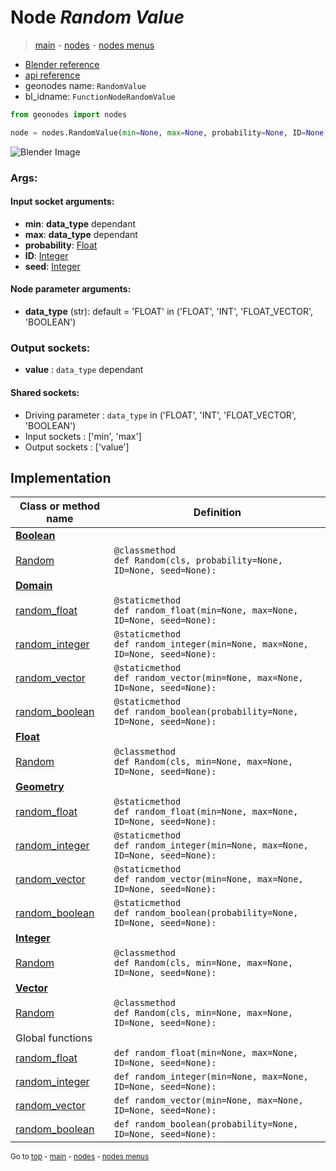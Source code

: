 # Node *Random Value*

> [main](../index.md) - [nodes](nodes.md) - [nodes menus](nodes_menus.md)

- [Blender reference](https://docs.blender.org/manual/en/latest/modeling/geometry_nodes/utilities/random_value.html)
- [api reference](https://docs.blender.org/api/current/bpy.types.FunctionNodeRandomValue.html)
- geonodes name: `RandomValue`
- bl_idname: `FunctionNodeRandomValue`

```python
from geonodes import nodes

node = nodes.RandomValue(min=None, max=None, probability=None, ID=None, seed=None, data_type='FLOAT')
```

![Blender Image](https://docs.blender.org/manual/en/latest/_images/node-types_FunctionNodeRandomValue.webp)

### Args:

#### Input socket arguments:

- **min**: **data_type** dependant
- **max**: **data_type** dependant
- **probability**: [Float](Float.md)
- **ID**: [Integer](Integer.md)
- **seed**: [Integer](Integer.md)

#### Node parameter arguments:

- **data_type** (str): default = 'FLOAT' in ('FLOAT', 'INT', 'FLOAT_VECTOR', 'BOOLEAN')

### Output sockets:

- **value** : ``data_type`` dependant

#### Shared sockets:

- Driving parameter : ``data_type`` in ('FLOAT', 'INT', 'FLOAT_VECTOR', 'BOOLEAN')
- Input sockets  : ['min', 'max']
- Output sockets : ['value']
## Implementation

| Class or method name | Definition |
|----------------------|------------|
| **[Boolean](Boolean.md)** |
| [Random](Boolean.md#Random) | `@classmethod`<br> `def Random(cls, probability=None, ID=None, seed=None):` |
| **[Domain](Domain.md)** |
| [random_float](Domain.md#random_float) | `@staticmethod`<br> `def random_float(min=None, max=None, ID=None, seed=None):` |
| [random_integer](Domain.md#random_integer) | `@staticmethod`<br> `def random_integer(min=None, max=None, ID=None, seed=None):` |
| [random_vector](Domain.md#random_vector) | `@staticmethod`<br> `def random_vector(min=None, max=None, ID=None, seed=None):` |
| [random_boolean](Domain.md#random_boolean) | `@staticmethod`<br> `def random_boolean(probability=None, ID=None, seed=None):` |
| **[Float](Float.md)** |
| [Random](Float.md#Random) | `@classmethod`<br> `def Random(cls, min=None, max=None, ID=None, seed=None):` |
| **[Geometry](Geometry.md)** |
| [random_float](Geometry.md#random_float) | `@staticmethod`<br> `def random_float(min=None, max=None, ID=None, seed=None):` |
| [random_integer](Geometry.md#random_integer) | `@staticmethod`<br> `def random_integer(min=None, max=None, ID=None, seed=None):` |
| [random_vector](Geometry.md#random_vector) | `@staticmethod`<br> `def random_vector(min=None, max=None, ID=None, seed=None):` |
| [random_boolean](Geometry.md#random_boolean) | `@staticmethod`<br> `def random_boolean(probability=None, ID=None, seed=None):` |
| **[Integer](Integer.md)** |
| [Random](Integer.md#Random) | `@classmethod`<br> `def Random(cls, min=None, max=None, ID=None, seed=None):` |
| **[Vector](Vector.md)** |
| [Random](Vector.md#Random) | `@classmethod`<br> `def Random(cls, min=None, max=None, ID=None, seed=None):` |
| Global functions |
| [random_float](functions.md#random_float) | `def random_float(min=None, max=None, ID=None, seed=None):` |
| [random_integer](functions.md#random_integer) | `def random_integer(min=None, max=None, ID=None, seed=None):` |
| [random_vector](functions.md#random_vector) | `def random_vector(min=None, max=None, ID=None, seed=None):` |
| [random_boolean](functions.md#random_boolean) | `def random_boolean(probability=None, ID=None, seed=None):` |

<sub>Go to [top](#node-random-value) - [main](../index.md) - [nodes](nodes.md) - [nodes menus](nodes_menus.md)</sub>

